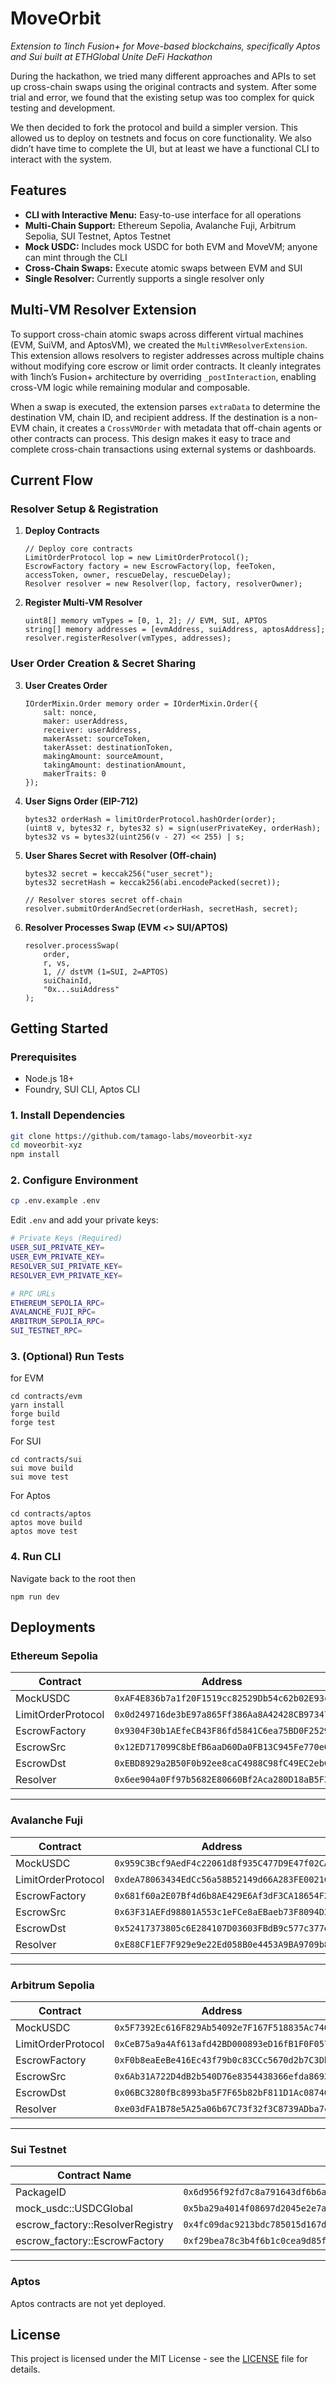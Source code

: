# MoveOrbit

*Extension to 1inch Fusion+ for Move-based blockchains, specifically Aptos and Sui built at ETHGlobal Unite DeFi Hackathon*

During the hackathon, we tried many different approaches and APIs to set up cross-chain swaps using the original contracts and system. After some trial and error, we found that the existing setup was too complex for quick testing and development.

We then decided to fork the protocol and build a simpler version. This allowed us to deploy on testnets and focus on core functionality. We also didn’t have time to complete the UI, but at least we have a functional CLI to interact with the system.

## Features

- **CLI with Interactive Menu:** Easy-to-use interface for all operations
- **Multi-Chain Support:** Ethereum Sepolia, Avalanche Fuji, Arbitrum Sepolia, SUI Testnet, Aptos Testnet
- **Mock USDC:** Includes mock USDC for both EVM and MoveVM; anyone can mint through the CLI
- **Cross-Chain Swaps:** Execute atomic swaps between EVM and SUI
- **Single Resolver:** Currently supports a single resolver only

## Multi-VM Resolver Extension

To support cross-chain atomic swaps across different virtual machines (EVM, SuiVM, and AptosVM), we created the `MultiVMResolverExtension`. This extension allows resolvers to register addresses across multiple chains  without modifying core escrow or limit order contracts. It cleanly integrates with 1inch’s Fusion+ architecture by overriding `_postInteraction`, enabling cross-VM logic while remaining modular and composable.

When a swap is executed, the extension parses `extraData` to determine the destination VM, chain ID, and recipient address. If the destination is a non-EVM chain, it creates a `CrossVMOrder` with metadata that off-chain agents or other contracts can process. This design makes it easy to trace and complete cross-chain transactions using external systems or dashboards.

## **Current Flow**

### **Resolver Setup & Registration**

1. **Deploy Contracts**
   ```solidity
   // Deploy core contracts
   LimitOrderProtocol lop = new LimitOrderProtocol();
   EscrowFactory factory = new EscrowFactory(lop, feeToken, accessToken, owner, rescueDelay, rescueDelay);
   Resolver resolver = new Resolver(lop, factory, resolverOwner);
   ```

2. **Register Multi-VM Resolver**
   ```solidity
   uint8[] memory vmTypes = [0, 1, 2]; // EVM, SUI, APTOS
   string[] memory addresses = [evmAddress, suiAddress, aptosAddress];
   resolver.registerResolver(vmTypes, addresses);
   ```

### **User Order Creation & Secret Sharing**

3. **User Creates Order**
   ```solidity
   IOrderMixin.Order memory order = IOrderMixin.Order({
       salt: nonce,
       maker: userAddress,
       receiver: userAddress,
       makerAsset: sourceToken,
       takerAsset: destinationToken,
       makingAmount: sourceAmount,
       takingAmount: destinationAmount,
       makerTraits: 0
   });
   ```

4. **User Signs Order (EIP-712)**
   ```solidity
   bytes32 orderHash = limitOrderProtocol.hashOrder(order);
   (uint8 v, bytes32 r, bytes32 s) = sign(userPrivateKey, orderHash);
   bytes32 vs = bytes32(uint256(v - 27) << 255) | s;
   ```

5. **User Shares Secret with Resolver (Off-chain)**
   ```solidity
   bytes32 secret = keccak256("user_secret");
   bytes32 secretHash = keccak256(abi.encodePacked(secret));
   
   // Resolver stores secret off-chain
   resolver.submitOrderAndSecret(orderHash, secretHash, secret);
   ```

6. **Resolver Processes Swap (EVM <> SUI/APTOS)**
   ```solidity
   resolver.processSwap(
       order,
       r, vs,
       1, // dstVM (1=SUI, 2=APTOS)
       suiChainId,
       "0x...suiAddress"
   );
   ```


## Getting Started

### **Prerequisites**
- Node.js 18+
- Foundry, SUI CLI, Aptos CLI

### 1. Install Dependencies
```bash
git clone https://github.com/tamago-labs/moveorbit-xyz
cd moveorbit-xyz
npm install
```

### 2. Configure Environment
```bash
cp .env.example .env
```

Edit `.env` and add your private keys:
```bash
# Private Keys (Required)
USER_SUI_PRIVATE_KEY=
USER_EVM_PRIVATE_KEY=
RESOLVER_SUI_PRIVATE_KEY=
RESOLVER_EVM_PRIVATE_KEY=

# RPC URLs
ETHEREUM_SEPOLIA_RPC=
AVALANCHE_FUJI_RPC=
ARBITRUM_SEPOLIA_RPC=
SUI_TESTNET_RPC=
```

### 3. (Optional) Run Tests

for EVM

```
cd contracts/evm
yarn install
forge build
forge test
```

For SUI

```
cd contracts/sui
sui move build
sui move test
```

For Aptos

```
cd contracts/aptos
aptos move build
aptos move test
```

### 4. Run CLI

Navigate back to the root then

```
npm run dev
```

## Deployments

### Ethereum Sepolia

| Contract            | Address                                      |
|---------------------|----------------------------------------------|
| MockUSDC            | `0xAF4E836b7a1f20F1519cc82529Db54c62b02E93c` |
| LimitOrderProtocol  | `0x0d249716de3bE97a865Ff386Aa8A42428CB97347` |
| EscrowFactory       | `0x9304F30b1AEfeCB43F86fd5841C6ea75BD0F2529` |
| EscrowSrc           | `0x12ED717099C8bEfB6aaD60Da0FB13C945Fe770e0` |
| EscrowDst           | `0xEBD8929a2B50F0b92ee8caC4988C98fC49EC2ebC` |
| Resolver            | `0x6ee904a0Ff97b5682E80660Bf2Aca280D18aB5F3` |

---

### Avalanche Fuji

| Contract            | Address                                      |
|---------------------|----------------------------------------------|
| MockUSDC            | `0x959C3Bcf9AedF4c22061d8f935C477D9E47f02CA` |
| LimitOrderProtocol  | `0xdeA78063434EdCc56a58B52149d66A283FE0021C` |
| EscrowFactory       | `0x681f60a2E07Bf4d6b8AE429E6Af3dF3CA18654F2` |
| EscrowSrc           | `0x63F31AEFd98801A553c1eFCe8aEBaeb73F8094D3` |
| EscrowDst           | `0x52417373805c6E284107D03603FBdB9c577c377e` |
| Resolver            | `0xE88CF1EF7F929e9e22Ed058B0e4453A9BA9709b8` |

---

### Arbitrum Sepolia

| Contract            | Address                                      |
|---------------------|----------------------------------------------|
| MockUSDC            | `0x5F7392Ec616F829Ab54092e7F167F518835Ac740` |
| LimitOrderProtocol  | `0xCeB75a9a4Af613afd42BD000893eD16fB1F0F057` |
| EscrowFactory       | `0xF0b8eaEeBe416Ec43f79b0c83CCc5670d2b7C3Db` |
| EscrowSrc           | `0x6Ab31A722D4dB2b540D76e8354438366efda8693` |
| EscrowDst           | `0x06BC3280fBc8993ba5F7F65b82bF811D1Ac08740` |
| Resolver            | `0xe03dFA1B78e5A25a06b67C73f32f3C8739ADba7c` |

---

### Sui Testnet

| Contract Name             | Address                                                              |
|---------------------------|----------------------------------------------------------------------|
| PackageID                 | `0x6d956f92fd7c8a791643df6b6a7e0cb78b94d36524a99822a2ef2ac0f2227aaa` |
| mock_usdc::USDCGlobal     | `0x5ba29a4014f08697d2045e2e7a62be3f06314694779d7bab2fea023ab086c188` |
| escrow_factory::ResolverRegistry | `0x4fc09dac9213bdc785015d167de81ffc34a23a419721e555a4624ed16d2c1bc5` |
| escrow_factory::EscrowFactory | `0xf29bea78c3b4f6b1c0cea9d85ffa6b080863c0c2a064fe7a6e59c945da742d09` |

---

### Aptos

Aptos contracts are not yet deployed.


## License

This project is licensed under the MIT License - see the [LICENSE](LICENSE) file for details.
